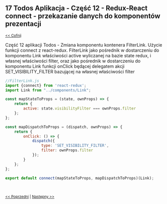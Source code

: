 ## 17 Todos Aplikacja - Część 12 - Redux-React connect - przekazanie danych do komponentów prezentacji
<sub>[<< Cofnij](https://github.com/donatuss/Redux-Start-Egghead/blob/master/README.md)</sub><br/>

Część 12 aplikacji Todos - Zmiana komponentu kontenera FilterLink. Użycie funkcji connect z react-redux.
FilterLink jako pośrednik w dostarczeniu do komponentu Link właściwości active wyliczanej na bazie state redux, i własnej właściwości filter,
oraz jako pośrednik w dostarczeniu do komponentu Link funkcji onClick będącej delegatem akcji SET_VISIBILITY_FILTER  bazującej na własnej właściwości filter           

```javascript
//FilterLink.js
import {connect} from 'react-redux';
import Link from "../components/Link";

const mapStateToProps = (state, ownProps) => {
    return {
        active: state.visibilityFilter === ownProps.filter
    };
};

const mapDispatchToProps = (dispatch, ownProps) => {
    return {
        onClick: () => {
            dispatch({
                type: 'SET_VISIBILITY_FILTER',
                filter: ownProps.filter
            });
        }
    };
};

export default connect(mapStateToProps, mapDispatchToProps)(Link);

```
 <br/>
 
 <sub>[<< Poprzedni](https://github.com/donatuss/Redux-Start-Egghead/blob/master/16-todoapps-react-redux-connect-2/README.md)
  | [Następny >>](https://github.com/donatuss/Redux-Start-Egghead/blob/master/18-.../README.md)
 </sub>